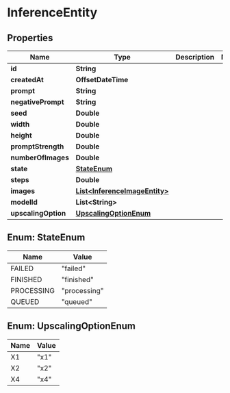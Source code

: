 

# InferenceEntity


## Properties

| Name | Type | Description | Notes |
|------------ | ------------- | ------------- | -------------|
|**id** | **String** |  |  |
|**createdAt** | **OffsetDateTime** |  |  |
|**prompt** | **String** |  |  |
|**negativePrompt** | **String** |  |  |
|**seed** | **Double** |  |  |
|**width** | **Double** |  |  |
|**height** | **Double** |  |  |
|**promptStrength** | **Double** |  |  |
|**numberOfImages** | **Double** |  |  |
|**state** | [**StateEnum**](#StateEnum) |  |  |
|**steps** | **Double** |  |  |
|**images** | [**List&lt;InferenceImageEntity&gt;**](InferenceImageEntity.md) |  |  |
|**modelId** | **List&lt;String&gt;** |  |  |
|**upscalingOption** | [**UpscalingOptionEnum**](#UpscalingOptionEnum) |  |  |



## Enum: StateEnum

| Name | Value |
|---- | -----|
| FAILED | &quot;failed&quot; |
| FINISHED | &quot;finished&quot; |
| PROCESSING | &quot;processing&quot; |
| QUEUED | &quot;queued&quot; |



## Enum: UpscalingOptionEnum

| Name | Value |
|---- | -----|
| X1 | &quot;x1&quot; |
| X2 | &quot;x2&quot; |
| X4 | &quot;x4&quot; |



